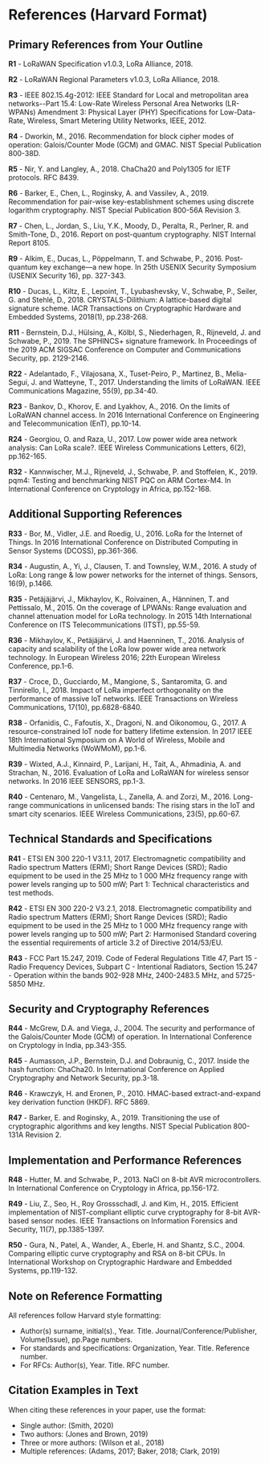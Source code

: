 # References (Harvard Format)

## Primary References from Your Outline

**R1** - LoRaWAN Specification v1.0.3, LoRa Alliance, 2018.

**R2** - LoRaWAN Regional Parameters v1.0.3, LoRa Alliance, 2018.

**R3** - IEEE 802.15.4g-2012: IEEE Standard for Local and metropolitan area networks--Part 15.4: Low-Rate Wireless Personal Area Networks (LR-WPANs) Amendment 3: Physical Layer (PHY) Specifications for Low-Data-Rate, Wireless, Smart Metering Utility Networks, IEEE, 2012.

**R4** - Dworkin, M., 2016. Recommendation for block cipher modes of operation: Galois/Counter Mode (GCM) and GMAC. NIST Special Publication 800-38D.

**R5** - Nir, Y. and Langley, A., 2018. ChaCha20 and Poly1305 for IETF protocols. RFC 8439.

**R6** - Barker, E., Chen, L., Roginsky, A. and Vassilev, A., 2019. Recommendation for pair-wise key-establishment schemes using discrete logarithm cryptography. NIST Special Publication 800-56A Revision 3.

**R7** - Chen, L., Jordan, S., Liu, Y.K., Moody, D., Peralta, R., Perlner, R. and Smith-Tone, D., 2016. Report on post-quantum cryptography. NIST Internal Report 8105.

**R9** - Alkim, E., Ducas, L., Pöppelmann, T. and Schwabe, P., 2016. Post-quantum key exchange—a new hope. In 25th USENIX Security Symposium (USENIX Security 16), pp. 327-343.

**R10** - Ducas, L., Kiltz, E., Lepoint, T., Lyubashevsky, V., Schwabe, P., Seiler, G. and Stehlé, D., 2018. CRYSTALS-Dilithium: A lattice-based digital signature scheme. IACR Transactions on Cryptographic Hardware and Embedded Systems, 2018(1), pp.238-268.

**R11** - Bernstein, D.J., Hülsing, A., Kölbl, S., Niederhagen, R., Rijneveld, J. and Schwabe, P., 2019. The SPHINCS+ signature framework. In Proceedings of the 2019 ACM SIGSAC Conference on Computer and Communications Security, pp. 2129-2146.

**R22** - Adelantado, F., Vilajosana, X., Tuset-Peiro, P., Martinez, B., Melia-Segui, J. and Watteyne, T., 2017. Understanding the limits of LoRaWAN. IEEE Communications Magazine, 55(9), pp.34-40.

**R23** - Bankov, D., Khorov, E. and Lyakhov, A., 2016. On the limits of LoRaWAN channel access. In 2016 International Conference on Engineering and Telecommunication (EnT), pp.10-14.

**R24** - Georgiou, O. and Raza, U., 2017. Low power wide area network analysis: Can LoRa scale?. IEEE Wireless Communications Letters, 6(2), pp.162-165.

**R32** - Kannwischer, M.J., Rijneveld, J., Schwabe, P. and Stoffelen, K., 2019. pqm4: Testing and benchmarking NIST PQC on ARM Cortex-M4. In International Conference on Cryptology in Africa, pp.152-168.

## Additional Supporting References

**R33** - Bor, M., Vidler, J.E. and Roedig, U., 2016. LoRa for the Internet of Things. In 2016 International Conference on Distributed Computing in Sensor Systems (DCOSS), pp.361-366.

**R34** - Augustin, A., Yi, J., Clausen, T. and Townsley, W.M., 2016. A study of LoRa: Long range & low power networks for the internet of things. Sensors, 16(9), p.1466.

**R35** - Petäjäjärvi, J., Mikhaylov, K., Roivainen, A., Hänninen, T. and Pettissalo, M., 2015. On the coverage of LPWANs: Range evaluation and channel attenuation model for LoRa technology. In 2015 14th International Conference on ITS Telecommunications (ITST), pp.55-59.

**R36** - Mikhaylov, K., Petäjäjärvi, J. and Haenninen, T., 2016. Analysis of capacity and scalability of the LoRa low power wide area network technology. In European Wireless 2016; 22th European Wireless Conference, pp.1-6.

**R37** - Croce, D., Gucciardo, M., Mangione, S., Santaromita, G. and Tinnirello, I., 2018. Impact of LoRa imperfect orthogonality on the performance of massive IoT networks. IEEE Transactions on Wireless Communications, 17(10), pp.6828-6840.

**R38** - Orfanidis, C., Fafoutis, X., Dragoni, N. and Oikonomou, G., 2017. A resource-constrained IoT node for battery lifetime extension. In 2017 IEEE 18th International Symposium on A World of Wireless, Mobile and Multimedia Networks (WoWMoM), pp.1-6.

**R39** - Wixted, A.J., Kinnaird, P., Larijani, H., Tait, A., Ahmadinia, A. and Strachan, N., 2016. Evaluation of LoRa and LoRaWAN for wireless sensor networks. In 2016 IEEE SENSORS, pp.1-3.

**R40** - Centenaro, M., Vangelista, L., Zanella, A. and Zorzi, M., 2016. Long-range communications in unlicensed bands: The rising stars in the IoT and smart city scenarios. IEEE Wireless Communications, 23(5), pp.60-67.

## Technical Standards and Specifications

**R41** - ETSI EN 300 220-1 V3.1.1, 2017. Electromagnetic compatibility and Radio spectrum Matters (ERM); Short Range Devices (SRD); Radio equipment to be used in the 25 MHz to 1 000 MHz frequency range with power levels ranging up to 500 mW; Part 1: Technical characteristics and test methods.

**R42** - ETSI EN 300 220-2 V3.2.1, 2018. Electromagnetic compatibility and Radio spectrum Matters (ERM); Short Range Devices (SRD); Radio equipment to be used in the 25 MHz to 1 000 MHz frequency range with power levels ranging up to 500 mW; Part 2: Harmonised Standard covering the essential requirements of article 3.2 of Directive 2014/53/EU.

**R43** - FCC Part 15.247, 2019. Code of Federal Regulations Title 47, Part 15 - Radio Frequency Devices, Subpart C - Intentional Radiators, Section 15.247 - Operation within the bands 902-928 MHz, 2400-2483.5 MHz, and 5725-5850 MHz.

## Security and Cryptography References

**R44** - McGrew, D.A. and Viega, J., 2004. The security and performance of the Galois/Counter Mode (GCM) of operation. In International Conference on Cryptology in India, pp.343-355.

**R45** - Aumasson, J.P., Bernstein, D.J. and Dobraunig, C., 2017. Inside the hash function: ChaCha20. In International Conference on Applied Cryptography and Network Security, pp.3-18.

**R46** - Krawczyk, H. and Eronen, P., 2010. HMAC-based extract-and-expand key derivation function (HKDF). RFC 5869.

**R47** - Barker, E. and Roginsky, A., 2019. Transitioning the use of cryptographic algorithms and key lengths. NIST Special Publication 800-131A Revision 2.

## Implementation and Performance References

**R48** - Hutter, M. and Schwabe, P., 2013. NaCl on 8-bit AVR microcontrollers. In International Conference on Cryptology in Africa, pp.156-172.

**R49** - Liu, Z., Seo, H., Roy Grossschadl, J. and Kim, H., 2015. Efficient implementation of NIST-compliant elliptic curve cryptography for 8-bit AVR-based sensor nodes. IEEE Transactions on Information Forensics and Security, 11(7), pp.1385-1397.

**R50** - Gura, N., Patel, A., Wander, A., Eberle, H. and Shantz, S.C., 2004. Comparing elliptic curve cryptography and RSA on 8-bit CPUs. In International Workshop on Cryptographic Hardware and Embedded Systems, pp.119-132.

## Note on Reference Formatting

All references follow Harvard style formatting:
- Author(s) surname, initial(s)., Year. Title. Journal/Conference/Publisher, Volume(Issue), pp.Page numbers.
- For standards and specifications: Organization, Year. Title. Reference number.
- For RFCs: Author(s), Year. Title. RFC number.

## Citation Examples in Text

When citing these references in your paper, use the format:
- Single author: (Smith, 2020)
- Two authors: (Jones and Brown, 2019)
- Three or more authors: (Wilson et al., 2018)
- Multiple references: (Adams, 2017; Baker, 2018; Clark, 2019)
